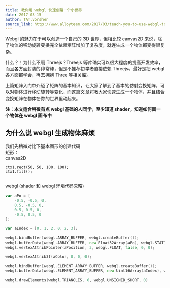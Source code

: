 ```yaml
---
title: 教你用 webgl 快速创建一个小世界
date: 2017-03-15
author: TAT.vorshen
source_link: http://www.alloyteam.com/2017/03/teach-you-to-use-webgl-to-quickly-create-a-small-world/
---
```


<!-- {% raw %} - for jekyll -->

Webgl 的魅力在于可以创造一个自己的 3D 世界，但相比较 canvas2D 来说，除了物体的移动旋转变换完全依赖矩阵增加了复杂度，就连生成一个物体都变得很复杂。

什么？！为什么不用 Threejs？Threejs 等库确实可以很大程度的提高开发效率，而且各方面封装的非常棒，但是不推荐初学者直接依赖 Threejs，最好是把 webgl 各方面都学会，再去拥抱 Three 等相关库。

上篇矩阵入门中介绍了矩阵的基本知识，让大家了解到了基本的仿射变换矩阵，可以对物体进行移动旋转等变化，而这篇文章将教大家快速生成一个物体，并且结合变换矩阵在物体在你的世界里动起来。

**注：本文适合稍微有点 webgl 基础的人同学，至少知道 shader，知道如何画一个物体在 webgl 画布中**

## 为什么说 webgl 生成物体麻烦

我们先稍微对比下基本图形的创建代码  
矩形：  
canvas2D

    ctx1.rect(50, 50, 100, 100);
    ctx1.fill();
     

webgl (shader 和 webgl 环境代码忽略)

```go
var aPo = [
    -0.5, -0.5, 0,
    0.5, -0.5, 0,
    0.5, 0.5, 0,
    -0.5, 0.5, 0
];
 
var aIndex = [0, 1, 2, 0, 2, 3];
 
webgl.bindBuffer(webgl.ARRAY_BUFFER, webgl.createBuffer());
webgl.bufferData(webgl.ARRAY_BUFFER, new Float32Array(aPo), webgl.STATIC_DRAW);
webgl.vertexAttribPointer(aPosition, 3, webgl.FLOAT, false, 0, 0);
 
webgl.vertexAttrib3f(aColor, 0, 0, 0);
 
webgl.bindBuffer(webgl.ELEMENT_ARRAY_BUFFER, webgl.createBuffer());
webgl.bufferData(webgl.ELEMENT_ARRAY_BUFFER, new Uint16Array(aIndex), webgl.STATIC_DRAW);
 
webgl.drawElements(webgl.TRIANGLES, 6, webgl.UNSIGNED_SHORT, 0)
```


<!-- {% endraw %} - for jekyll -->